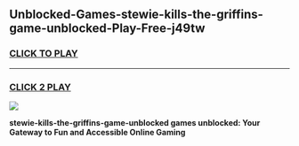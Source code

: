 
## Unblocked-Games-stewie-kills-the-griffins-game-unblocked-Play-Free-j49tw
<h3>
<a href="https://premium76.site?title=stewie-kills-the-griffins-game-unblocked&ref=10A">CLICK TO PLAY</a></h3>
<hr>

<h3>
<a href="https://premium76.site?title=stewie-kills-the-griffins-game-unblocked&ref=10A">CLICK 2 PLAY</a>
  
</h3>

<a href="https://premium76.site?title=stewie-kills-the-griffins-game-unblocked&ref=10A"><img src="https://clearcache.store/games.png"></a>


**stewie-kills-the-griffins-game-unblocked games unblocked: Your Gateway to Fun and Accessible Online Gaming**
